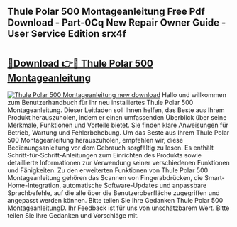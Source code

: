 ## Thule Polar 500 Montageanleitung Free Pdf Download - Part-0Cq New Repair Owner Guide - User Service Edition srx4f

# <h2><a href="http://df8xi6.blite.top/?on=Thule+Polar+500+Montageanleitung">🔗Download 👉🔴 Thule Polar 500 Montageanleitung</a></h2>

[![Thule Polar 500 Montageanleitung new download](https://i.imgur.com/lujVjoI.png)](http://df8xi6.blite.top/?on=Thule+Polar+500+Montageanleitung)
Hallo und willkommen zum Benutzerhandbuch für Ihr neu installiertes Thule Polar 500 Montageanleitung. Dieser Leitfaden soll Ihnen helfen, das Beste aus Ihrem Produkt herauszuholen, indem er einen umfassenden Überblick über seine Merkmale, Funktionen und Vorteile bietet. Sie finden klare Anweisungen für Betrieb, Wartung und Fehlerbehebung. Um das Beste aus Ihrem Thule Polar 500 Montageanleitung herauszuholen, empfehlen wir, diese Bedienungsanleitung vor dem Gebrauch sorgfältig zu lesen. Es enthält Schritt-für-Schritt-Anleitungen zum Einrichten des Produkts sowie detaillierte Informationen zur Verwendung seiner verschiedenen Funktionen und Fähigkeiten. Zu den erweiterten Funktionen von Thule Polar 500 Montageanleitung gehören das Scannen von Fingerabdrücken, die Smart-Home-Integration, automatische Software-Updates und anpassbare Sprachbefehle, auf die alle über die Benutzeroberfläche zugegriffen und angepasst werden können. Bitte teilen Sie Ihre Gedanken Thule Polar 500 MontageanleitungD. Ihr Feedback ist für uns von unschätzbarem Wert. Bitte teilen Sie Ihre Gedanken und Vorschläge mit.
